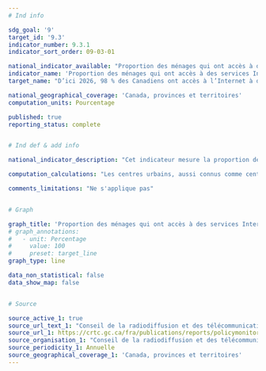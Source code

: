 ```yaml
---
# Ind info

sdg_goal: '9'
target_id: '9.3'
indicator_number: 9.3.1
indicator_sort_order: 09-03-01

national_indicator_available: "Proportion des ménages qui ont accès à des services Internet à large bande à des vitesses de 50/10 Mbps"
indicator_name: 'Proportion des ménages qui ont accès à des services Internet à large bande à des vitesses de 50/10 Mbps'
target_name: "D’ici 2026, 98 % des Canadiens ont accès à l’Internet à des vitesses de téléchargement de 50 Mbps et de téléversement de 10 Mbps, avec l’objectif de connecter tous les Canadiens à ces vitesses d’ici 2030"

national_geographical_coverage: 'Canada, provinces et territoires' 
computation_units: Pourcentage

published: true
reporting_status: complete


# Ind def & add info

national_indicator_description: "Cet indicateur mesure la proportion des ménages qui ont accès à des services Internet à large bande à des vitesses de téléchargement de 50 Mbps et de téléversement de 10 Mbps et des données illimitées." 

computation_calculations: "Les centres urbains, aussi connus comme centres de population de petite, moyenne et grande taille, sont classés comme suit : les centres de population de petite taille comptent une population de 1 000 à 29 999 habitants; les centres de population de moyenne taille comptent une population de 30 000 à 99 999 habitants; et les centres de population urbains de grande taille comptent une population de 100 000 habitants et plus. Les collectivités rurales comprennent les régions comptant moins de 1 000 habitants et une densité de population de 400 habitants ou moins par kilomètre carré."

comments_limitations: "Ne s'applique pas"


# Graph 

graph_title: 'Proportion des ménages qui ont accès à des services Internet à large bande à des vitesses de 50/10 Mbps'
# graph_annotations:
#   - unit: Percentage
#     value: 100
#     preset: target_line
graph_type: line

data_non_statistical: false
data_show_map: false


# Source

source_active_1: true
source_url_text_1: "Conseil de la radiodiffusion et des télécommunications canadiennes.  Tendances actuelles – Large bande à haute vitesse"
source_url_1: https://crtc.gc.ca/fra/publications/reports/policymonitoring/ban.htm
source_organisation_1: "Conseil de la radiodiffusion et des télécommunications canadiennes"
source_periodicity_1: Annuelle
source_geographical_coverage_1: 'Canada, provinces et territoires'
---
```

